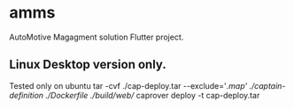 # amms

AutoMotive Magagment solution Flutter project.

## Linux Desktop version only.

Tested only on ubuntu
tar -cvf ./cap-deploy.tar --exclude='*.map' ./captain-definition ./Dockerfile  ./build/web/*
caprover deploy -t cap-deploy.tar 